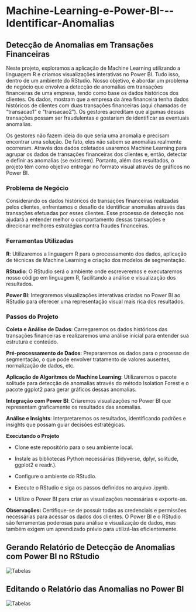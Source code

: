 # Machine-Learning-e-Power-BI---Identificar-Anomalias
## Detecção de Anomalias em Transações Financeiras

Neste projeto, exploramos a aplicação de Machine Learning utilizando a linguagem R e criamos visualizações interativas no Power BI. Tudo isso, dentro de um ambiente do RStudio. Nosso objetivo, é abordar um problema de negócio que envolve a detecção de anomalias em transações financeiras de uma empresa, tendo como base os dados históricos dos clientes. Os dados, mostram que a empresa da área financeira tenha dados históricos de clientes com duas transações financeiras (aqui chamadas de “transacao1” e “transacao2”). Os gestores acreditam que algumas dessas transações possam ser fraudulentas e gostariam de identificar as eventuais anomalias. 

Os gestores não fazem ideia do que seria uma anomalia e precisam encontrar uma solução. De fato, eles não sabem se anomalias realmente ocorreram. Através dos dados coletados usaremos Machine Learning para agrupar os dados de transações financeiras dos clientes e, então, detectar e definir as anomalias (se existirem). Portanto, além dos resultados, o projeto têm como objetivo entregar no formato visual através de gráficos no Power BI.


### Problema de Negócio
Considerando os dados históricos de transações financeiras realizadas pelos clientes, enfrentamos o desafio de identificar anomalias através das transações efetuadas por esses clientes. Esse processo de detecção nos ajudará a entender melhor o comportamento dessas transações e direcionar melhores estratégias contra fraudes financeiras.

### Ferramentas Utilizadas
**R**: Utilizaremos a linguagem R para o processamento dos dados, aplicação de técnicas de Machine Learning e criação dos modelos de segmentação.
    
**RStudio**: O RStudio será o ambiente onde escreveremos e executaremos nosso código em linguagem R, facilitando a análise e visualização dos resultados.
    
**Power BI**: Integraremos visualizações interativas criadas no Power BI ao RStudio para oferecer uma representação visual mais rica dos resultados.


### Passos do Projeto
**Coleta e Análise de Dados**: Carregaremos os dados históricos das transações financeiras e realizaremos uma análise inicial para entender sua estrutura e conteúdo.

**Pré-processamento de Dados**: Prepararemos os dados para o processo de segmentação, o que pode envolver tratamento de valores ausentes, normalização de dados, etc.

**Aplicação de Algoritmos de Machine Learning**: Utilizaremos o pacote solitude para detecção de anomalias através do método Isolation Forest e o pacote ggplot2 para gerar gráficos dessas anomalias.

**Integração com Power BI**: Criaremos visualizações no Power BI que representam graficamente os resultados das anomalias.

**Análise e Insights**: Interpretaremos os resultados, identificando padrões e insights que possam guiar decisões estratégicas.

**Executando o Projeto**
  - Clone este repositório para o seu ambiente local.
    
  - Instale as bibliotecas Python necessárias (tidyverse, dplyr, solitude, ggplot2 e readr.).
    
  - Configure o ambiente do RStudio.
    
  - Execute o RStudio e siga os passos definidos no arquivo .ipynb.
    
  - Utilize o Power BI para criar as visualizações necessárias e exporte-as.

**Observações:**
Certifique-se de possuir todas as credenciais e permissões necessárias para acessar os dados dos clientes.
O Power BI e o RStudio são ferramentas poderosas para análise e visualização de dados, mas também exigem um aprendizado prévio para utilizá-las eficientemente.

## Gerando Relatório de Detecção de Anomalias com Power BI no RStudio
![Tabelas]()

## Editando o Relatório das Anomalias no Power BI
![Tabelas]()
